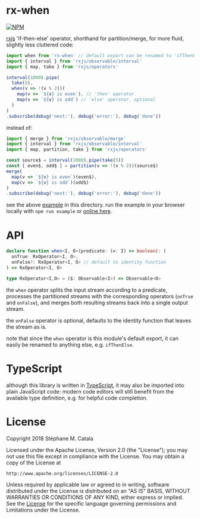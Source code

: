 # rx-when
[![NPM](https://nodei.co/npm/rx-when.png?compact=true)](https://nodei.co/npm/rx-when/)

[rxjs](http//reactivex.io/rxjs/) 'if-then-else' operator,
shorthand for partition/merge, for more fluid, slightly less cluttered code:
```ts
import when from 'rx-when' // default export can be renamed to 'ifThenElse'...
import { interval } from 'rxjs/observable/interval'
import { map, take } from 'rxjs/operators'

interval(1000).pipe(
  take(5),
  when(v => !(v % 2))(
    map(v => `${v} is even`), // 'then' operator
    map(v => `${v} is odd`) // 'else' operator, optional
  )
)
.subscribe(debug('next:'), debug('error:'), debug('done'))
```

instead of:
```ts
import { merge } from 'rxjs/observable/merge'
import { interval } from 'rxjs/observable/interval'
import { map, partition, take } from 'rxjs/operators'

const source$ = interval(1000).pipe(take(5))
const [ even$, odd$ ] = partition(v => !(v % 2))(source$)
merge(
  map(v => `${v} is even`)(even$),
  map(v => `${v} is odd`)(odd$)
)
.subscribe(debug('next:'), debug('error:'), debug('done'))
```
see the above [example](./example/index.ts) in this directory.
run the example in your browser locally with `npm run example`
or [online here](https://cdn.rawgit.com/ZenyWay/rx-when/v1.0.1/example/index.html).

# API
```ts
declare function when<I, O>(predicate: (v: I) => boolean): (
  onTrue: RxOperator<I, O>,
  onFalse?: RxOperator<I, O> // default to identity function
) => RxOperator<I, O>

type RxOperator<I,O> = ($: Observable<I>) => Observable<O>
```
the `when` operator splits the input stream according to a predicate,
processes the partitioned streams
with the corresponding operators (`onTrue` and `onFalse`),
and merges both resulting streams back into a single output stream.

the `onFalse` operator is optional,
defaults to the identity function that leaves the stream as is.

note that since the `when` operator is this module's default export,
it can easily be renamed to anything else, e.g. `ifThenElse`.

# TypeScript
although this library is written in [TypeScript](https://www.typescriptlang.org),
it may also be imported into plain JavaScript code:
modern code editors will still benefit from the available type definition,
e.g. for helpful code completion.

# License
Copyright 2018 Stéphane M. Catala

Licensed under the Apache License, Version 2.0 (the "License");
you may not use this file except in compliance with the License.
You may obtain a copy of the License at

    http://www.apache.org/licenses/LICENSE-2.0

Unless required by applicable law or agreed to in writing, software
distributed under the License is distributed on an "AS IS" BASIS,
WITHOUT WARRANTIES OR CONDITIONS OF ANY KIND, either express or implied.
See the [License](./LICENSE) for the specific language governing permissions and
Limitations under the License.
